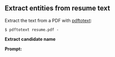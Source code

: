 ## Extract entities from resume text

Extract the text from a PDF with [pdftotext](https://www.xpdfreader.com/pdftotext-man.html):

```
$ pdftotext resume.pdf -
```

**Extract candidate name**

**Prompt:**
